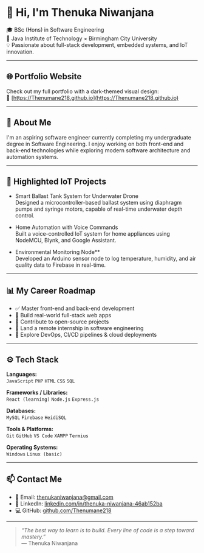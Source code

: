 # 👋 Hi, I'm Thenuka Niwanjana

🎓 BSc (Hons) in Software Engineering  
📍 Java Institute of Technology × Birmingham City University  
💡 Passionate about full-stack development, embedded systems, and IoT innovation.

---

## 🌐 Portfolio Website

Check out my full portfolio with a dark-themed visual design:  
🔗 [https://Thenumane218.github.io](https://Thenumane218.github.io)

---

## 🧠 About Me

I'm an aspiring software engineer currently completing my undergraduate degree in Software Engineering. I enjoy working on both front-end and back-end technologies while exploring modern software architecture and automation systems.

---

## 🤖 Highlighted IoT Projects

- Smart Ballast Tank System for Underwater Drone  
  Designed a microcontroller-based ballast system using diaphragm pumps and syringe motors, capable of real-time underwater depth control.

- Home Automation with Voice Commands  
  Built a voice-controlled IoT system for home appliances using NodeMCU, Blynk, and Google Assistant.

- Environmental Monitoring Node**  
  Developed an Arduino sensor node to log temperature, humidity, and air quality data to Firebase in real-time.

---

## 📊 My Career Roadmap

- ✅ Master front-end and back-end development  
- 🔄 Build real-world full-stack web apps  
- 🔄 Contribute to open-source projects  
- 🔄 Land a remote internship in software engineering  
- 🔄 Explore DevOps, CI/CD pipelines & cloud deployments  

---

## ⚙️ Tech Stack

**Languages:**  
`JavaScript` `PHP` `HTML` `CSS` `SQL`

**Frameworks / Libraries:**  
`React (learning)` `Node.js` `Express.js`

**Databases:**  
`MySQL` `Firebase` `HeidiSQL`

**Tools & Platforms:**  
`Git` `GitHub` `VS Code` `XAMPP` `Termius`

**Operating Systems:**  
`Windows` `Linux (basic)`

---

## 📫 Contact Me

- 📧 Email: [thenukaniwanjana@gmail.com](mailto:thenukaniwanjana@gmail.com)  
- 💼 LinkedIn: [linkedin.com/in/thenuka-niwanjana-46ab152ba](https://www.linkedin.com/in/thenuka-niwanjana-46ab152ba)  
- 💻 GitHub: [github.com/Thenumane218](https://github.com/Thenumane218)

---

> _“The best way to learn is to build. Every line of code is a step toward mastery.”_  
> — Thenuka Niwanjana

